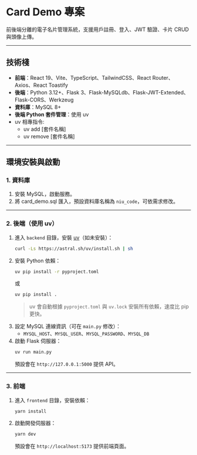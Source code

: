 # Card Demo 專案

前後端分離的電子名片管理系統，支援用戶註冊、登入、JWT 驗證、卡片 CRUD 與頭像上傳。

---

## 技術棧

- **前端**：React 19、Vite、TypeScript、TailwindCSS、React Router、Axios、React Toastify
- **後端**：Python 3.12+、Flask 3、Flask-MySQLdb、Flask-JWT-Extended、Flask-CORS、Werkzeug
- **資料庫**：MySQL 8+
- **後端 Python 套件管理**：使用 uv
- uv 相專指令:
  - uv add [套件名稱]
  - uv remove [套件名稱]

---

## 環境安裝與啟動

### 1. 資料庫

1. 安裝 MySQL，啟動服務。
2. 將 card_demo.sql 匯入，預設資料庫名稱為 `niu_code`，可依需求修改。

---

### 2. 後端（使用 uv）

1. 進入 `backend` 目錄，安裝 [uv](https://docs.astral.sh/uv/guides/install-python/)（如未安裝）：
   ```bash
   curl -Ls https://astral.sh/uv/install.sh | sh
   ```
2. 安裝 Python 依賴：
   ```bash
   uv pip install -r pyproject.toml
   ```
   或
   ```bash
   uv pip install .
   ```
   > uv 會自動根據 `pyproject.toml` 與 `uv.lock` 安裝所有依賴，速度比 pip 更快。
3. 設定 MySQL 連線資訊（可在 `main.py` 修改）：
   - `MYSQL_HOST`、`MYSQL_USER`、`MYSQL_PASSWORD`、`MYSQL_DB`
4. 啟動 Flask 伺服器：
   ```bash
   uv run main.py
   ```
   預設會在 `http://127.0.0.1:5000` 提供 API。

---

### 3. 前端

1. 進入 `frontend` 目錄，安裝依賴：
   ```bash
   yarn install
   ```
2. 啟動開發伺服器：
   ```bash
   yarn dev
   ```
   預設會在 `http://localhost:5173` 提供前端頁面。
